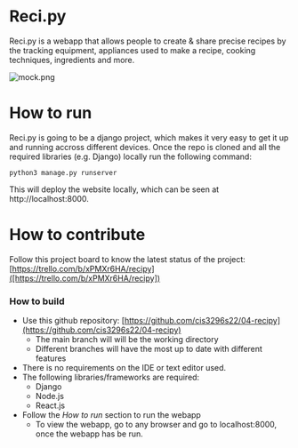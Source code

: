 # Reci.py
Reci.py is a webapp that allows people to create & share precise recipes by the tracking equipment, appliances used to make a recipe, cooking techniques, ingredients and more.

![mock.png]()
# How to run
Reci.py is going to be a django project, which makes it very easy to get it up and running accross different devices. Once the repo is cloned and all the required libraries (e.g. Django) locally run the following command:

```
python3 manage.py runserver
```

This will deploy the website locally, which can be seen at http://localhost:8000.

# How to contribute
Follow this project board to know the latest status of the project: [https://trello.com/b/xPMXr6HA/recipy]([https://trello.com/b/xPMXr6HA/recipy])  

### How to build
- Use this github repository: [https://github.com/cis3296s22/04-recipy](https://github.com/cis3296s22/04-recipy)
    - The main branch will will be the working directory
    - Different branches will have the most up to date with different features 
- There is no requirements on the IDE or text editor used.
- The following libraries/frameworks are required:
    - Django 
    - Node.js
    - React.js
- Follow the *How to run* section to run the webapp
    - To view the webapp, go to any browser and go to localhost:8000, once the webapp has be run.
